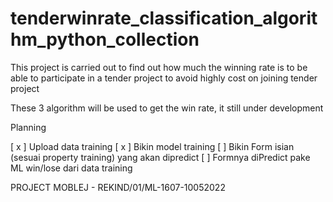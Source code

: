 # tenderwinrate_classification_algorithm_python_collection

This project is carried out to find out how much the winning rate is to be able to participate in a tender project to avoid highly cost on joining tender project

These 3 algorithm will be used to get the win rate, it still under development

Planning

[ x ] Upload data training
[ x ] Bikin model training
[ ] Bikin Form isian (sesuai property training) yang akan dipredict
[ ] Formnya diPredict pake ML win/lose dari data training


PROJECT MOBLEJ - REKIND/01/ML-1607-10052022
